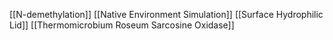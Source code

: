 [[N-demethylation]]
[[Native Environment Simulation]]
[[Surface Hydrophilic Lid]]
[[Thermomicrobium Roseum Sarcosine Oxidase]]
